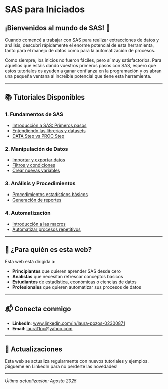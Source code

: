 # SAS para Iniciados

## ¡Bienvenidos al mundo de SAS! 🚀

Cuando comencé a trabajar con SAS para realizar extracciones de datos y análisis, descubrí rápidamente el enorme potencial de esta herramienta, tanto para el manejo de datos como para la automatización de procesos.

Como siempre, los inicios no fueron fáciles, pero sí muy satisfactorios. Para aquellos que estáis dando vuestros primeros pasos con SAS, espero que estos tutoriales os ayuden a ganar confianza en la programación y os abran una pequeña ventana al increíble potencial que tiene esta herramienta.

---

## 📚 Tutoriales Disponibles

### 1. Fundamentos de SAS
- [Introducción a SAS: Primeros pasos](./tutorial-01-introduccion.html)
- [Entendiendo las librerías y datasets](./tutorial-02-librerias.html)
- [DATA Step vs PROC Step](./tutorial-03-data-vs-proc.html)

### 2. Manipulación de Datos
- [Importar y exportar datos](./tutorial-04-importar-exportar.html)
- [Filtros y condiciones](./tutorial-05-filtros.html)
- [Crear nuevas variables](./tutorial-06-variables.html)

### 3. Análisis y Procedimientos
- [Procedimientos estadísticos básicos](./tutorial-07-proc-estadisticos.html)
- [Generación de reportes](./tutorial-08-reportes.html)

### 4. Automatización
- [Introducción a las macros](./tutorial-09-macros.html)
- [Automatizar procesos repetitivos](./tutorial-10-automatizacion.html)

---

## 🎯 ¿Para quién es esta web?

Esta web está dirigida a:
- **Principiantes** que quieren aprender SAS desde cero
- **Analistas** que necesitan refrescar conceptos básicos
- **Estudiantes** de estadística, económicas o ciencias de datos
- **Profesionales** que quieren automatizar sus procesos de datos

---

## 📬 Conecta conmigo

- **LinkedIn**: www.linkedin.com/in/laura-pozos-02300871
- **Email**: laura11pc@yahoo.com

---

## 🔄 Actualizaciones

Esta web se actualiza regularmente con nuevos tutoriales y ejemplos. ¡Sígueme en LinkedIn para no perderte las novedades!

---

*Última actualización: Agosto 2025*
